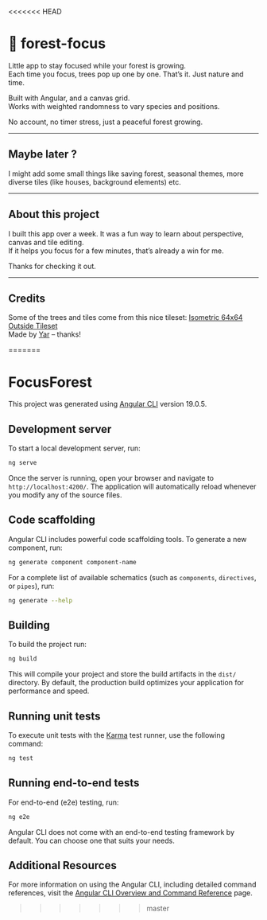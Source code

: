 <<<<<<< HEAD
# 🌲 forest-focus

Little app to stay focused while your forest is growing.  
Each time you focus, trees pop up one by one. That’s it. Just nature and time.

Built with Angular, and a canvas grid.  
Works with weighted randomness to vary species and positions.

No account, no timer stress, just a peaceful forest growing.

---

## Maybe later ?

I might add some small things like saving forest, seasonal themes, more diverse tiles (like houses, background elements) etc.

---

## About this project

I built this app over a week.
It was a fun way to learn about perspective, canvas and tile editing.  
If it helps you focus for a few minutes, that’s already a win for me.

Thanks for checking it out.

---

## Credits

Some of the trees and tiles come from this nice tileset:
[Isometric 64x64 Outside Tileset](https://opengameart.org/content/isometric-64x64-outside-tileset)  
Made by [Yar](https://opengameart.org/users/yar) – thanks!

=======
# FocusForest

This project was generated using [Angular CLI](https://github.com/angular/angular-cli) version 19.0.5.

## Development server

To start a local development server, run:

```bash
ng serve
```

Once the server is running, open your browser and navigate to `http://localhost:4200/`. The application will automatically reload whenever you modify any of the source files.

## Code scaffolding

Angular CLI includes powerful code scaffolding tools. To generate a new component, run:

```bash
ng generate component component-name
```

For a complete list of available schematics (such as `components`, `directives`, or `pipes`), run:

```bash
ng generate --help
```

## Building

To build the project run:

```bash
ng build
```

This will compile your project and store the build artifacts in the `dist/` directory. By default, the production build optimizes your application for performance and speed.

## Running unit tests

To execute unit tests with the [Karma](https://karma-runner.github.io) test runner, use the following command:

```bash
ng test
```

## Running end-to-end tests

For end-to-end (e2e) testing, run:

```bash
ng e2e
```

Angular CLI does not come with an end-to-end testing framework by default. You can choose one that suits your needs.

## Additional Resources

For more information on using the Angular CLI, including detailed command references, visit the [Angular CLI Overview and Command Reference](https://angular.dev/tools/cli) page.
>>>>>>> master
